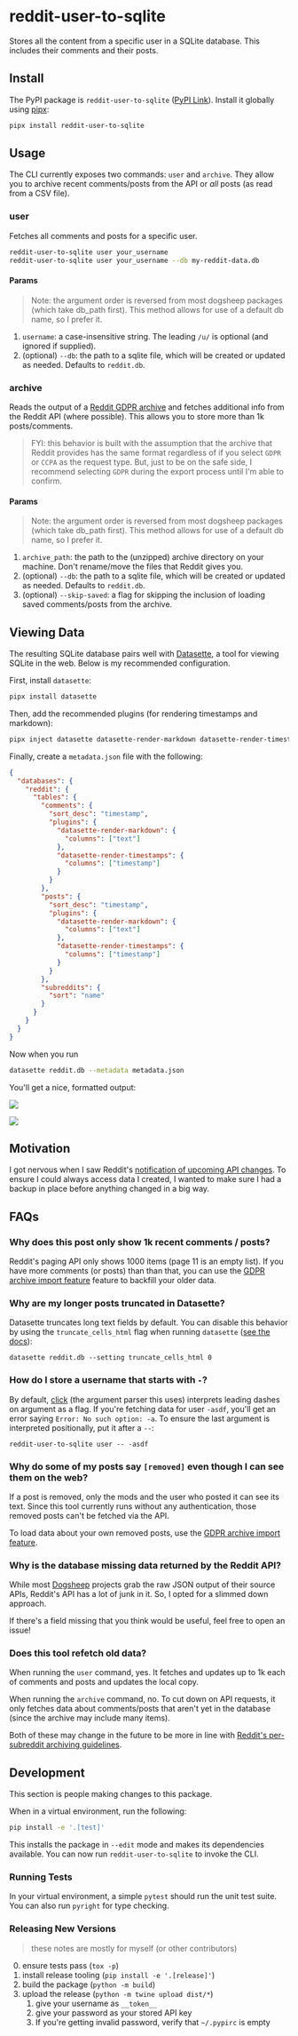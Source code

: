 # reddit-user-to-sqlite

Stores all the content from a specific user in a SQLite database. This includes their comments and their posts.

## Install

The PyPI package is `reddit-user-to-sqlite` ([PyPI Link](https://pypi.org/project/reddit-user-to-sqlite/)). Install it globally using [pipx](https://pypa.github.io/pipx/):

```bash
pipx install reddit-user-to-sqlite
```

## Usage

The CLI currently exposes two commands: `user` and `archive`. They allow you to archive recent comments/posts from the API or _all_ posts (as read from a CSV file).

### user

Fetches all comments and posts for a specific user.

```bash
reddit-user-to-sqlite user your_username
reddit-user-to-sqlite user your_username --db my-reddit-data.db
```

#### Params

> Note: the argument order is reversed from most dogsheep packages (which take db_path first). This method allows for use of a default db name, so I prefer it.

1. `username`: a case-insensitive string. The leading `/u/` is optional (and ignored if supplied).
2. (optional) `--db`: the path to a sqlite file, which will be created or updated as needed. Defaults to `reddit.db`.

### archive

Reads the output of a [Reddit GDPR archive](https://support.reddithelp.com/hc/en-us/articles/360043048352-How-do-I-request-a-copy-of-my-Reddit-data-and-information-) and fetches additional info from the Reddit API (where possible). This allows you to store more than 1k posts/comments.

> FYI: this behavior is built with the assumption that the archive that Reddit provides has the same format regardless of if you select `GDPR` or `CCPA` as the request type. But, just to be on the safe side, I recommend selecting `GDPR` during the export process until I'm able to confirm.

#### Params

> Note: the argument order is reversed from most dogsheep packages (which take db_path first). This method allows for use of a default db name, so I prefer it.

1. `archive_path`: the path to the (unzipped) archive directory on your machine. Don't rename/move the files that Reddit gives you.
2. (optional) `--db`: the path to a sqlite file, which will be created or updated as needed. Defaults to `reddit.db`.
3. (optional) `--skip-saved`: a flag for skipping the inclusion of loading saved comments/posts from the archive.

## Viewing Data

The resulting SQLite database pairs well with [Datasette](https://datasette.io/), a tool for viewing SQLite in the web. Below is my recommended configuration.

First, install `datasette`:

```bash
pipx install datasette
```

Then, add the recommended plugins (for rendering timestamps and markdown):

```bash
pipx inject datasette datasette-render-markdown datasette-render-timestamps
```

Finally, create a `metadata.json` file with the following:

```json
{
  "databases": {
    "reddit": {
      "tables": {
        "comments": {
          "sort_desc": "timestamp",
          "plugins": {
            "datasette-render-markdown": {
              "columns": ["text"]
            },
            "datasette-render-timestamps": {
              "columns": ["timestamp"]
            }
          }
        },
        "posts": {
          "sort_desc": "timestamp",
          "plugins": {
            "datasette-render-markdown": {
              "columns": ["text"]
            },
            "datasette-render-timestamps": {
              "columns": ["timestamp"]
            }
          }
        },
        "subreddits": {
          "sort": "name"
        }
      }
    }
  }
}
```

Now when you run

```bash
datasette reddit.db --metadata metadata.json
```

You'll get a nice, formatted output:

![](https://cdn.zappy.app/93b1760ab541a8b68c2ee2899be5e079.png)

![](https://cdn.zappy.app/5850a782196d1c7a83a054400c0a5dc4.png)

## Motivation

I got nervous when I saw Reddit's [notification of upcoming API changes](https://old.reddit.com/r/reddit/comments/12qwagm/an_update_regarding_reddits_api/). To ensure I could always access data I created, I wanted to make sure I had a backup in place before anything changed in a big way.

## FAQs

### Why does this post only show 1k recent comments / posts?

Reddit's paging API only shows 1000 items (page 11 is an empty list). If you have more comments (or posts) than than that, you can use the [GDPR archive import feature](#archive) feature to backfill your older data.

### Why are my longer posts truncated in Datasette?

Datasette truncates long text fields by default. You can disable this behavior by using the `truncate_cells_html` flag when running `datasette` ([see the docs](https://docs.datasette.io/en/stable/settings.html#truncate-cells-html)):

```shell
datasette reddit.db --setting truncate_cells_html 0
```

### How do I store a username that starts with `-`?

By default, [click](https://click.palletsprojects.com/en/8.1.x/) (the argument parser this uses) interprets leading dashes on argument as a flag. If you're fetching data for user `-asdf`, you'll get an error saying `Error: No such option: -a`. To ensure the last argument is interpreted positionally, put it after a `--`:

```shell
reddit-user-to-sqlite user -- -asdf
```

### Why do some of my posts say `[removed]` even though I can see them on the web?

If a post is removed, only the mods and the user who posted it can see its text. Since this tool currently runs without any authentication, those removed posts can't be fetched via the API.

To load data about your own removed posts, use the [GDPR archive import feature](#archive).

### Why is the database missing data returned by the Reddit API?

While most [Dogsheep](https://github.com/dogsheep) projects grab the raw JSON output of their source APIs, Reddit's API has a lot of junk in it. So, I opted for a slimmed down approach.

If there's a field missing that you think would be useful, feel free to open an issue!

### Does this tool refetch old data?

When running the `user` command, yes. It fetches and updates up to 1k each of comments and posts and updates the local copy.

When running the `archive` command, no. To cut down on API requests, it only fetches data about comments/posts that aren't yet in the database (since the archive may include many items).

Both of these may change in the future to be more in line with [Reddit's per-subreddit archiving guidelines](https://www.reddit.com/r/modnews/comments/py2xy2/voting_commenting_on_archived_posts/).

## Development

This section is people making changes to this package.

When in a virtual environment, run the following:

```bash
pip install -e '.[test]'
```

This installs the package in `--edit` mode and makes its dependencies available. You can now run `reddit-user-to-sqlite` to invoke the CLI.

### Running Tests

In your virtual environment, a simple `pytest` should run the unit test suite. You can also run `pyright` for type checking.

### Releasing New Versions

> these notes are mostly for myself (or other contributors)

0. ensure tests pass (`tox -p`)
1. install release tooling (`pip install -e '.[release]'`)
2. build the package (`python -m build`)
3. upload the release (`python -m twine upload dist/*`)
   1. give your username as `__token__`
   2. give your password as your stored API key
   3. If you're getting invalid password, verify that `~/.pypirc` is empty
